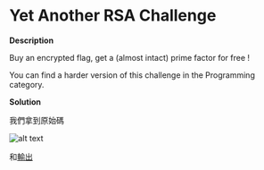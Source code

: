 # Yet Another RSA Challenge

__Description__

Buy an encrypted flag, get a (almost intact) prime factor for free !

You can find a harder version of this challenge in the Programming category.

__Solution__

我們拿到原始碼

![alt text](ode.png)

和[輸出](output.txt/)
